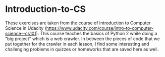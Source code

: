 # Introduction-to-CS

These exercises are taken from the course of Introduction to Computer Science in Udacity (https://www.udacity.com/course/intro-to-computer-science--cs101). This course teaches the basics of Python 2 while doing a "big project" which is a web crawler. In between the pieces of code that we put together for the crawler in each lesson, I find some interesting and challenging problems in quizzes or homeworks that are saved here as well.
